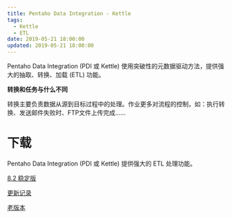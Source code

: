 ```yaml
---
title: Pentaho Data Integration - Kettle
tags:
  - Kettle
  - ETL
date: 2019-05-21 18:00:00
updated: 2019-05-21 18:00:00
---
```


Pentaho Data Integration (PDI 或 Kettle)  使用突破性的元数据驱动方法，提供强大的抽取、转换、加载 (ETL) 功能。

<!-- more -->

**转换和任务与什么不同**

转换主要负责数据从源到目标过程中的处理。作业更多对流程的控制，如：执行转换、发送邮件失败时、FTP文件上传完成……

# 下载

Pentaho Data Integration (PDI 或 Kettle) 提供强大的 ETL 处理功能。

[8.2 稳定版](https://sourceforge.net/projects/pentaho/files/latest/download?aliId=137249511)

[更新记录](http://jira.pentaho.com/browse/PDI#selectedTab=com.atlassian.jira.plugin.system.project%3Achangelog-panel)

[老版本](http://sourceforge.net/projects/pentaho/files/Data%20Integration)